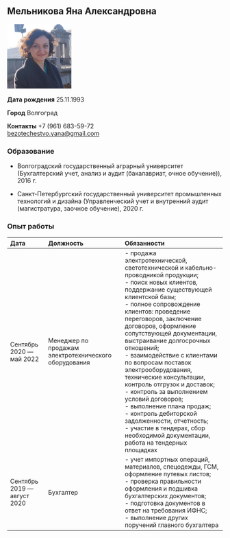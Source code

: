 ## Мельникова Яна Александровна

<img alt="foto" height="150" src="538085665.jpeg" width="150"/>

**Дата рождения**
25.11.1993

**Город**
Волгоград

**Контакты**
+7 (961) 683-59-72  
bezotechestvo.yana@gmail.com

### Образование

* Волгоградский государственный аграрный университет 
(Бухгалтерский учет, анализ и аудит (бакалавриат, очное обучение)), 2016 г.

* Санкт-Петербургский государственный университет промышленных технологий и дизайна
(Управленческий учет и внутренний аудит (магистратура, заочное обучение), 2020 г.  

### Опыт работы 

| Дата                        | Должность                                             | Обязанности                                                                                                                                                                                                                                                                                                                                                                                                                                                                                                                                                                                                                                                                                                   |
|:----------------------------|:------------------------------------------------------|:--------------------------------------------------------------------------------------------------------------------------------------------------------------------------------------------------------------------------------------------------------------------------------------------------------------------------------------------------------------------------------------------------------------------------------------------------------------------------------------------------------------------------------------------------------------------------------------------------------------------------------------------------------------------------------------------------------------|
| Сентябрь 2020 — май 2022    | Менеджер по продажам электротехнического оборудования | - продажа электротехнической, светотехнической и кабельно-проводникой продукции;  <br/> - поиск новых клиентов, поддержание существующей клиентской базы;  <br/> - полное сопровождение клиентов: проведение переговоров, заключение договоров, оформление сопутствующей документации, выстраивание долгосрочных отношений;  <br/> - взаимодействие с клиентами по вопросам поставок электрооборудования, технические консультации, контроль отгрузок и доставок;  <br/> - контроль за выполнением условий договоров;  <br/> - выполнение плана продаж;  <br/> - контроль дебиторской задолженности, отчетность;  <br/> - участие в тендерах, сбор необходимой документации, работа на тендерных площадках    |
| Сентябрь 2019 — август 2020 | Бухгалтер                                             | - учет импортных операций, материалов, спецодежды, ГСМ, оформление путевых листов;  <br/> - проверка правильности оформления и подшивка бухгалтерских документов;  <br/> - подготовка документов в ответ на требования ИФНС;  <br/> - выполнение других поручений главного бухгалтера                                                                                                                                                                                                                                                                                                                                                                                                                         |                                                                                                                                                                                                                                                             